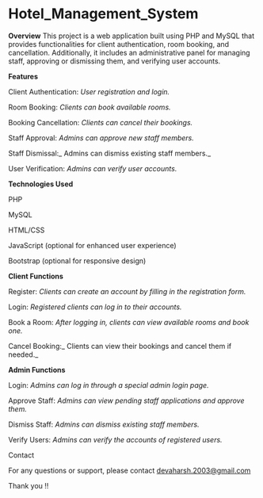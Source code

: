 # Hotel_Management_System
**Overview**
This project is a web application built using PHP and MySQL that provides functionalities for client authentication, room booking, and cancellation. Additionally, it includes an administrative panel for managing staff, approving or dismissing them, and verifying user accounts.

**Features**

Client Authentication: _User registration and login._

Room Booking: _Clients can book available rooms._

Booking Cancellation: _Clients can cancel their bookings._

Staff Approval: _Admins can approve new staff members._

Staff Dismissal:_ Admins can dismiss existing staff members._

User Verification: _Admins can verify user accounts._

**Technologies Used**

PHP

MySQL

HTML/CSS

JavaScript (optional for enhanced user experience)

Bootstrap (optional for responsive design)



**Client Functions**

Register: _Clients can create an account by filling in the registration form._

Login: _Registered clients can log in to their accounts._

Book a Room: _After logging in, clients can view available rooms and book one._

Cancel Booking:_ Clients can view their bookings and cancel them if needed._


**Admin Functions**

Login: _Admins can log in through a special admin login page._

Approve Staff: _Admins can view pending staff applications and approve them._

Dismiss Staff: _Admins can dismiss existing staff members._

Verify Users: _Admins can verify the accounts of registered users._

Contact

For any questions or support, please contact devaharsh.2003@gmail.com 


Thank you !!






